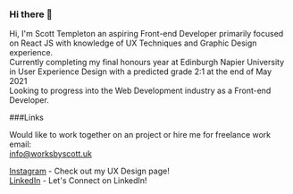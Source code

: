 ### Hi there 👋

Hi, I'm Scott Templeton an aspiring Front-end Developer primarily focused  <br />
on React JS with knowledge of UX Techniques and Graphic Design experience.  <br />
Currently completing my final honours year at Edinburgh Napier University  <br />
in User Experience Design with a predicted grade 2:1 at the end of May 2021 <br />
Looking to progress into the Web Development industry as a Front-end Developer. <br />

###Links

Would like to work together on an project or hire me for freelance work email: <br />
<info@worksbyscott.uk>

[Instagram](https://www.instagram.com/worksbyscott) - Check out my UX Design page! <br />
[LinkedIn](https://www.linkedin.com/in/scott-templeton-252293b3/) - Let's Connect on LinkedIn! <br />
